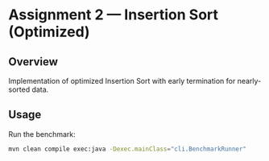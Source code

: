 # Assignment 2 — Insertion Sort (Optimized)

## Overview
Implementation of optimized Insertion Sort with early termination for nearly-sorted data.

## Usage
Run the benchmark:
```bash
mvn clean compile exec:java -Dexec.mainClass="cli.BenchmarkRunner"

